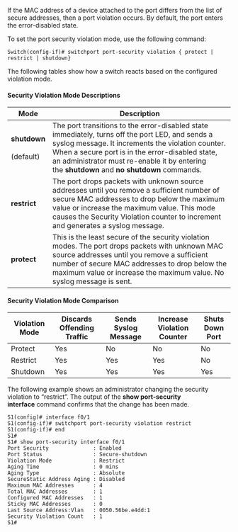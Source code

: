 If the MAC address of a device attached to the port differs from the list of secure addresses, then a port violation occurs. By default, the port enters the error-disabled state.

To set the port security violation mode, use the following command:

```
Switch(config-if)# switchport port-security violation { protect | restrict | shutdown}
```

The following tables show how a switch reacts based on the configured violation mode.

#### Security Violation Mode Descriptions

| Mode                          | Description                                                                                                                                                                                                                                                                                             |
| ----------------------------- | ------------------------------------------------------------------------------------------------------------------------------------------------------------------------------------------------------------------------------------------------------------------------------------------------------- |
| **shutdown**<br><br>(default) | The port transitions to the error-disabled state immediately, turns off the port LED, and sends a syslog message. It increments the violation counter. When a secure port is in the error-disabled state, an administrator must re-enable it by entering the **shutdown** and **no shutdown** commands. |
| **restrict**                  | The port drops packets with unknown source addresses until you remove a sufficient number of secure MAC addresses to drop below the maximum value or increase the maximum value. This mode causes the Security Violation counter to increment and generates a syslog message.                           |
| **protect**                   | This is the least secure of the security violation modes. The port drops packets with unknown MAC source addresses until you remove a sufficient number of secure MAC addresses to drop below the maximum value or increase the maximum value. No syslog message is sent.                               |

#### Security Violation Mode Comparison

| Violation Mode | Discards Offending Traffic | Sends Syslog Message | Increase Violation Counter | Shuts Down Port |
| -------------- | -------------------------- | -------------------- | -------------------------- | --------------- |
| Protect        | Yes                        | No                   | No                         | No              |
| Restrict       | Yes                        | Yes                  | Yes                        | No              |
| Shutdown       | Yes                        | Yes                  | Yes                        | Yes             |

The following example shows an administrator changing the security violation to “restrict”. The output of the **show port-security interface** command confirms that the change has been made.

```
S1(config)# interface f0/1
S1(config-if)# switchport port-security violation restrict
S1(config-if)# end
S1#
S1# show port-security interface f0/1
Port Security              : Enabled
Port Status                : Secure-shutdown
Violation Mode             : Restrict
Aging Time                 : 0 mins
Aging Type                 : Absolute
SecureStatic Address Aging : Disabled
Maximum MAC Addresses      : 4
Total MAC Addresses        : 1
Configured MAC Addresses   : 1
Sticky MAC Addresses       : 0
Last Source Address:Vlan   : 0050.56be.e4dd:1
Security Violation Count   : 1
S1#
```
